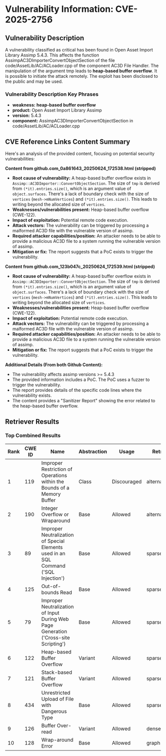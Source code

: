 # Vulnerability Information: CVE-2025-2756

## Vulnerability Description
A vulnerability classified as critical has been found in Open Asset Import Library Assimp 5.4.3. This affects the function AssimpAC3DImporterConvertObjectSection of the file code/AssetLib/AC/ACLoader.cpp of the component AC3D File Handler. The manipulation of the argument tmp leads to **heap-based buffer overflow**. It is possible to initiate the attack remotely. The exploit has been disclosed to the public and may be used.

### Vulnerability Description Key Phrases
- **weakness:** **heap-based buffer overflow**
- **product:** Open Asset Import Library Assimp
- **version:** 5.4.3
- **component:** AssimpAC3DImporterConvertObjectSection in code/AssetLib/AC/ACLoader.cpp

## CVE Reference Links Content Summary
Here's an analysis of the provided content, focusing on potential security vulnerabilities:

**Content from github.com_0a861643_20250624_172538.html (stripped)**

*   **Root cause of vulnerability:** A heap-based buffer overflow exists in `Assimp::AC3DImporter::ConvertObjectSection`. The size of `tmp` is derived from `(*it).entries.size()`, which is an argument value of `object.surfaces`. There's a lack of boundary check with the size of `vertices` (`mesh->mNumVertices`) and `(*it).entries.size()`. This leads to writing beyond the allocated size of `vertices`.
*   **Weaknesses/vulnerabilities present:** Heap-based buffer overflow (CWE-122).
*   **Impact of exploitation:** Potential remote code execution.
*   **Attack vectors:** The vulnerability can be triggered by processing a malformed AC3D file with the vulnerable version of assimp.
*   **Required attacker capabilities/position:** An attacker needs to be able to provide a malicious AC3D file to a system running the vulnerable version of assimp.
*   **Mitigation or fix:** The report suggests that a PoC exists to trigger the vulnerability.

**Content from github.com_123b047c_20250624_172539.html (stripped)**

*   **Root cause of vulnerability:** A heap-based buffer overflow exists in `Assimp::AC3DImporter::ConvertObjectSection`. The size of `tmp` is derived from `(*it).entries.size()`, which is an argument value of `object.surfaces`. There's a lack of boundary check with the size of `vertices` (`mesh->mNumVertices`) and `(*it).entries.size()`. This leads to writing beyond the allocated size of `vertices`.
*   **Weaknesses/vulnerabilities present:** Heap-based buffer overflow (CWE-122).
*   **Impact of exploitation:** Potential remote code execution.
*   **Attack vectors:** The vulnerability can be triggered by processing a malformed AC3D file with the vulnerable version of assimp.
*   **Required attacker capabilities/position:** An attacker needs to be able to provide a malicious AC3D file to a system running the vulnerable version of assimp.
*   **Mitigation or fix:** The report suggests that a PoC exists to trigger the vulnerability.

**Additional Details (From both Github Content):**

*   The vulnerability affects assimp versions >= 5.4.3
*   The provided information includes a PoC. The PoC uses a fuzzer to trigger the vulnerability.
*   The report provides details of the specific code lines where the vulnerability exists.
*   The content provides a "Sanitizer Report" showing the error related to the heap-based buffer overflow.

## Retriever Results

### Top Combined Results

| Rank | CWE ID | Name | Abstraction | Usage  | Retrievers | Individual Scores |
|------|--------|------|-------------|-------|------------|-------------------|
| 1 | 119 | Improper Restriction of Operations within the Bounds of a Memory Buffer | Class | Discouraged | alternate_terms | 0.800 |
| 2 | 190 | Integer Overflow or Wraparound | Base | Allowed | alternate_terms | 0.800 |
| 3 | 89 | Improper Neutralization of Special Elements used in an SQL Command ('SQL Injection') | Base | Allowed | sparse | 0.425 |
| 4 | 125 | Out-of-bounds Read | Base | Allowed | sparse | 0.416 |
| 5 | 79 | Improper Neutralization of Input During Web Page Generation ('Cross-site Scripting') | Base | Allowed | sparse | 0.414 |
| 6 | 122 | Heap-based Buffer Overflow | Variant | Allowed | sparse | 0.413 |
| 7 | 121 | Stack-based Buffer Overflow | Variant | Allowed | sparse | 0.389 |
| 8 | 434 | Unrestricted Upload of File with Dangerous Type | Base | Allowed | sparse | 0.380 |
| 9 | 126 | Buffer Over-read | Variant | Allowed | dense | 0.538 |
| 10 | 128 | Wrap-around Error | Base | Allowed | graph | 0.003 |

